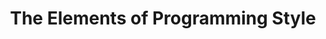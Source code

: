 ---
title: The Elements of Programming Style
authors: Brian W. Kernighan, P.J. Plauger
link: https://www.amazon.com/Elements-Programming-Style-2nd/dp/0070342075/?&_encoding=UTF8&tag=lawsofsoftwar-20&linkCode=ur2&linkId=39fc55b6042cc45ae5a739e6861b1a86&camp=1789&creative=9325
---